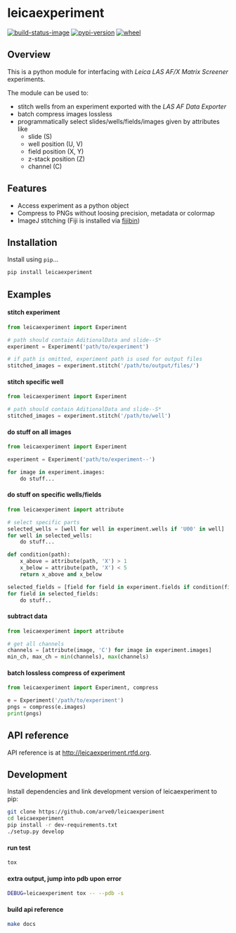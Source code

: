 # leicaexperiment

[![build-status-image]][travis]
[![pypi-version]][pypi]
[![wheel]][pypi]

## Overview
This is a python module for interfacing with *Leica LAS AF/X Matrix Screener*
experiments.

The module can be used to:

- stitch wells from an experiment exported with the *LAS AF Data Exporter*
- batch compress images lossless
- programmatically select slides/wells/fields/images given by attributes like
    - slide (S)
    - well position (U, V)
    - field position (X, Y)
    - z-stack position (Z)
    - channel (C)


## Features

- Access experiment as a python object
- Compress to PNGs without loosing precision, metadata or colormap
- ImageJ stitching (Fiji is installed via [fijibin](https://github.com/arve0/fijibin))


## Installation

Install using `pip`...

```bash
pip install leicaexperiment
```

## Examples

#### stitch experiment
```python
from leicaexperiment import Experiment

# path should contain AditionalData and slide--S*
experiment = Experiment('path/to/experiment')

# if path is omitted, experiment path is used for output files
stitched_images = experiment.stitch('/path/to/output/files/')
```

#### stitch specific well
```python
from leicaexperiment import Experiment

# path should contain AditionalData and slide--S*
stitched_images = experiment.stitch('/path/to/well')
```

#### do stuff on all images
```python
from leicaexperiment import Experiment

experiment = Experiment('path/to/experiment--')

for image in experiment.images:
    do stuff...
```

#### do stuff on specific wells/fields
```python
from leicaexperiment import attribute

# select specific parts
selected_wells = [well for well in experiment.wells if 'U00' in well]
for well in selected_wells:
    do stuff...

def condition(path):
    x_above = attribute(path, 'X') > 1
    x_below = attribute(path, 'X') < 5
    return x_above and x_below

selected_fields = [field for field in experiment.fields if condition(field)]
for field in selected_fields:
    do stuff..
```

#### subtract data
```python
from leicaexperiment import attribute

# get all channels
channels = [attribute(image, 'C') for image in experiment.images]
min_ch, max_ch = min(channels), max(channels)
```

#### batch lossless compress of experiment
```python
from leicaexperiment import Experiment, compress

e = Experiment('/path/to/experiment')
pngs = compress(e.images)
print(pngs)
```


## API reference

API reference is at http://leicaexperiment.rtfd.org.


## Development
Install dependencies and link development version of leicaexperiment to pip:
```bash
git clone https://github.com/arve0/leicaexperiment
cd leicaexperiment
pip install -r dev-requirements.txt
./setup.py develop
```

#### run test
```bash
tox
```

#### extra output, jump into pdb upon error
```bash
DEBUG=leicaexperiment tox -- --pdb -s
```

#### build api reference
```bash
make docs
```



[build-status-image]: https://secure.travis-ci.org/arve0/leicaexperiment.png?branch=master
[travis]: http://travis-ci.org/arve0/leicaexperiment?branch=master
[pypi-version]: https://pypip.in/version/leicaexperiment/badge.svg
[pypi]: https://pypi.python.org/pypi/leicaexperiment
[wheel]: https://pypip.in/wheel/leicaexperiment/badge.svg

